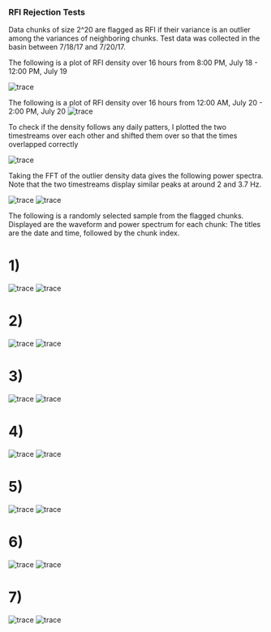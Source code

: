 
### RFI Rejection Tests

Data chunks of size 2^20 are flagged as RFI if their variance is an outlier among the variances of neighboring chunks. 
Test data was collected in the basin between 7/18/17 and 7/20/17. 

The following is a plot of RFI density over 16 hours from 8:00 PM, July 18 - 12:00 PM, July 19

![trace](RFIDensity170718_2000-170719_1100_4sigma.png)

The following is a plot of RFI density over 16 hours from 12:00 AM, July 20 - 2:00 PM, July 20
![trace](RFIDensity170720_0000-170720_1400_5sigma.png)

To check if the density follows any daily patters, I plotted the two timestreams over each other and shifted them over so that the times overlapped correctly

![trace](RFIDensityOverlap.png)

Taking the FFT of the outlier density data gives the following power spectra. Note that the two timestreams display similar peaks at around 2 and 3.7 Hz.

![trace](RFIFrequency170718_2000-170719_1100_4sigma.png)
![trace](RFIFrequency170720_0000-170720_1400_5sigma.png)




The following is a randomly selected sample from the flagged chunks. Displayed are the waveform and power spectrum for each chunk:
The titles are the date and time, followed by the chunk index.



# 1)

![trace](170718_2200_57_waveform.png)
![trace](170718_2200_57_spectrum.png)

# 2)

![trace](170718_2300_113_waveform.png)
![trace](170718_2300_113_spectrum.png)

# 3)

![trace](170719_0200_576_waveform.png)
![trace](170719_0200_576_spectrum.png)

# 4)

![trace](170719_0400_1111_waveform.png)
![trace](170719_0400_1111_spectrum.png)
# 5)

![trace](170719_0500_0_waveform.png)
![trace](170719_0500_0_spectrum.png)

# 6)

![trace](170720_0200_0_waveform.png)
![trace](170720_0200_0_spectrum.png)

# 7)

![trace](20_4_170718_2200_111_waveform.png)
![trace](20_4_1701718_2200_111_fft.png)







